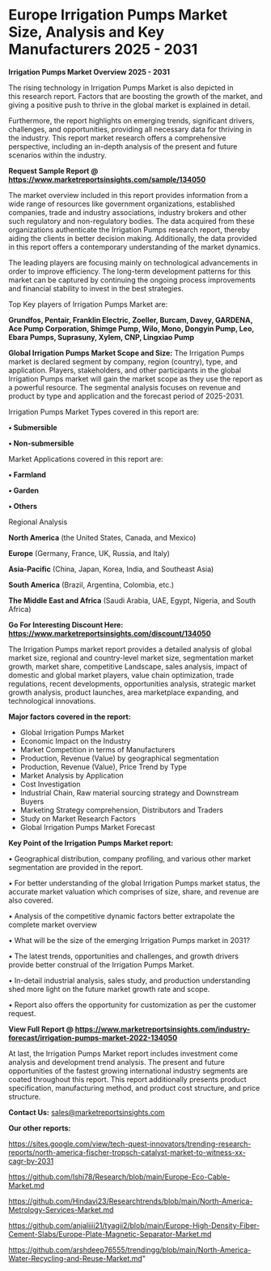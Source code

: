 # Europe Irrigation Pumps Market Size, Analysis and Key Manufacturers 2025 - 2031

<Strong> Irrigation Pumps Market Overview 2025 - 2031</strong>

The rising technology in Irrigation Pumps Market is also depicted in this research report. Factors that are boosting the growth of the market, and giving a positive push to thrive in the global market is explained in detail.

Furthermore, the report highlights on emerging trends, significant drivers, challenges, and opportunities, providing all necessary data for thriving in the industry. This report market research offers a comprehensive perspective, including an in-depth analysis of the present and future scenarios within the industry.

<strong>Request Sample Report @ <a href=https://www.marketreportsinsights.com/sample/134050>https://www.marketreportsinsights.com/sample/134050</a></strong>

The market overview included in this report provides information from a wide range of resources like government organizations, established companies, trade and industry associations, industry brokers and other such regulatory and non-regulatory bodies. The data acquired from these organizations authenticate the Irrigation Pumps research report, thereby aiding the clients in better decision making. Additionally, the data provided in this report offers a contemporary understanding of the market dynamics.

The leading players are focusing mainly on technological advancements in order to improve efficiency. The long-term development patterns for this market can be captured by continuing the ongoing process improvements and financial stability to invest in the best strategies.

Top Key players of Irrigation Pumps Market are:

<strong>Grundfos, Pentair, Franklin Electric, Zoeller, Burcam, Davey, GARDENA, Ace Pump Corporation, Shimge Pump, Wilo, Mono, Dongyin Pump, Leo, Ebara Pumps, Suprasuny, Xylem, CNP, Lingxiao Pump</strong>

<strong><b>Global Irrigation Pumps Market Scope and Size:</b></strong>
The Irrigation Pumps market is declared segment by company, region (country), type, and application. Players, stakeholders, and other participants in the global Irrigation Pumps market will gain the market scope as they use the report as a powerful resource. The segmental analysis focuses on revenue and product by type and application and the forecast period of 2025-2031.

Irrigation Pumps Market Types covered in this report are:

<strong>• Submersible

• Non-submersible</strong>

Market Applications covered in this report are:

<strong>• Farmland

• Garden

• Others</strong> 

Regional Analysis

<strong>North America</strong> (the United States, Canada, and Mexico)

<strong>Europe</strong> (Germany, France, UK, Russia, and Italy)

<strong>Asia-Pacific</strong> (China, Japan, Korea, India, and Southeast Asia)

<strong>South America</strong> (Brazil, Argentina, Colombia, etc.)

<strong>The Middle East and Africa</strong> (Saudi Arabia, UAE, Egypt, Nigeria, and South Africa)

<strong>Go For Interesting Discount Here: <a href=https://www.marketreportsinsights.com/discount/134050>https://www.marketreportsinsights.com/discount/134050</a></strong>

The Irrigation Pumps market report provides a detailed analysis of global market size, regional and country-level market size, segmentation market growth, market share, competitive Landscape, sales analysis, impact of domestic and global market players, value chain optimization, trade regulations, recent developments, opportunities analysis, strategic market growth analysis, product launches, area marketplace expanding, and technological innovations.

<strong><b>Major factors covered in the report:</b></strong>
<ul>
  <li>Global Irrigation Pumps Market </li>
  <li>Economic Impact on the Industry</li>
  <li>Market Competition in terms of Manufacturers</li>
  <li>Production, Revenue (Value) by geographical segmentation</li>
  <li>Production, Revenue (Value), Price Trend by Type</li>
  <li>Market Analysis by Application</li>
  <li>Cost Investigation</li>
  <li>Industrial Chain, Raw material sourcing strategy and Downstream Buyers</li>
  <li>Marketing Strategy comprehension, Distributors and Traders</li>
  <li>Study on Market Research Factors</li>
  <li>Global Irrigation Pumps Market Forecast</li>
</ul>

<strong><b>Key Point of the Irrigation Pumps Market report:</b></strong>

• Geographical distribution, company profiling, and various other market segmentation are provided in the report.

• For better understanding of the global Irrigation Pumps market status, the accurate market valuation which comprises of size, share, and revenue are also covered.

• Analysis of the competitive dynamic factors better extrapolate the complete market overview

• What will be the size of the emerging Irrigation Pumps market in 2031?

• The latest trends, opportunities and challenges, and growth drivers provide better construal of the Irrigation Pumps Market.

• In-detail industrial analysis, sales study, and production understanding shed more light on the future market growth rate and scope.

• Report also offers the opportunity for customization as per the customer request.

<strong><b>View Full Report @ <a href=https://www.marketreportsinsights.com/industry-forecast/irrigation-pumps-market-2022-134050>https://www.marketreportsinsights.com/industry-forecast/irrigation-pumps-market-2022-134050</a></b></strong>


At last, the Irrigation Pumps Market report includes investment come analysis and development trend analysis. The present and future opportunities of the fastest growing international industry segments are coated throughout this report. This report additionally presents product specification, manufacturing method, and product cost structure, and price structure.

<strong>Contact Us:</strong>
sales@marketreportsinsights.com

<strong>Our other reports:</strong>

<a href=https://sites.google.com/view/tech-quest-innovators/trending-research-reports/north-america-fischer-tropsch-catalyst-market-to-witness-xx-cagr-by-2031>https://sites.google.com/view/tech-quest-innovators/trending-research-reports/north-america-fischer-tropsch-catalyst-market-to-witness-xx-cagr-by-2031</a>

<a href=https://github.com/Ishi78/Research/blob/main/Europe-Eco-Cable-Market.md>https://github.com/Ishi78/Research/blob/main/Europe-Eco-Cable-Market.md</a>

<a href=https://github.com/Hindavi23/Researchtrends/blob/main/North-America-Metrology-Services-Market.md>https://github.com/Hindavi23/Researchtrends/blob/main/North-America-Metrology-Services-Market.md</a>

<a href=https://github.com/anjaliiii21/tyagii2/blob/main/Europe-High-Density-Fiber-Cement-Slabs/Europe-Plate-Magnetic-Separator-Market.md>https://github.com/anjaliiii21/tyagii2/blob/main/Europe-High-Density-Fiber-Cement-Slabs/Europe-Plate-Magnetic-Separator-Market.md</a>

<a href=https://github.com/arshdeep76555/trendingg/blob/main/North-America-Water-Recycling-and-Reuse-Market.md>https://github.com/arshdeep76555/trendingg/blob/main/North-America-Water-Recycling-and-Reuse-Market.md</a>"
